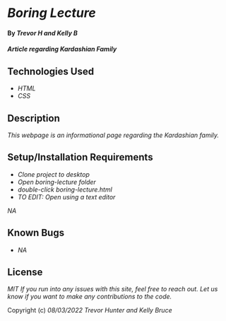 # _Boring Lecture_

#### By _**Trevor H and Kelly B**_

#### _Article regarding Kardashian Family_

## Technologies Used

- _HTML_
- _CSS_

## Description

_This webpage is an informational page regarding the Kardashian family._

## Setup/Installation Requirements

- _Clone project to desktop_
- _Open boring-lecture folder_
- _double-click boring-lecture.html_
- _TO EDIT: Open using a text editor_

_NA_

## Known Bugs

- _NA_

## License

_MIT_
_If you run into any issues with this site, feel free to reach out. Let us know if you want to make any contributions to the code._

Copyright (c) _08/03/2022_ _Trevor Hunter and Kelly Bruce_
